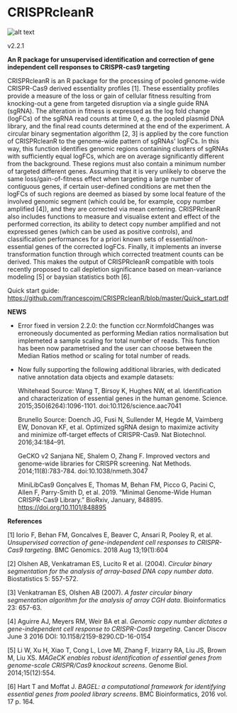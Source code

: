 # CRISPRcleanR

![alt text](https://github.com/francescojm/CRISPRcleanR/blob/master/web/CCRlogo.jpg)

v2.2.1

**An R package for unsupervised identification and correction of gene independent cell responses to CRISPR-cas9 targeting**

CRISPRcleanR is an R package for the processing of pooled genome-wide CRISPR-Cas9 derived essentiality profiles [1]. These essentiality profiles provide a measure of the loss or gain of cellular fitness resulting from knocking-out a gene from targeted disruption via a single guide RNA (sgRNA). The alteration in fitness is expressed as the log fold change (logFCs) of the sgRNA read counts at time 0, e.g. the pooled plasmid DNA library, and the final read counts determined at the end of the experiment. A circular binary segmentation algorithm [2, 3] is applied by the core function of CRISPRcleanR to the genome-wide pattern of sgRNAs' logFCs. In this way, this function identifies genomic regions containing clusters of sgRNAs with sufficiently equal logFCs, which are on average significantly different from the background. These regions must also contain a minimum number of targeted different genes. Assuming that it is very unlikely to observe the same loss/gain-of-fitness effect when targeting a large number of contiguous genes, if certain user-defined conditions are met then the logFCs of such regions are deemed as biased by some local feature of the involved genomic segment (which could be, for example, copy number amplified [4]), and they are corrected via mean centering. CRISPRcleanR also includes functions to measure and visualise extent and effect of the performed correction, its ability to detect copy number amplified and not expressed genes (which can be used as positive controls), and classification performances for a priori known sets of essential/non-essential genes of the corrected logFCs. Finally, it implements an inverse transformation function through which corrected treatment counts can be derived. This makes the output of CRISPRcleanR compatible with tools recently proposed to call depletion significance based on mean-variance modeling [5] or baysian statistics both [6].

Quick start guide:
https://github.com/francescojm/CRISPRcleanR/blob/master/Quick_start.pdf

**NEWS**
- Error fixed in version 2.2.0: the function ccr.NormfoldChanges was erroneously documented as performing Median ratios normalisation but implemeted a sample scaling for total number of reads. This function has been now parametrised and the user can choose between the Median Ratios method or scaling for total number of reads.

- Now fully supporting the following additional libraries, with dedicated native annotation data objects and example datasets:

    Whitehead
    Source: Wang T, Birsoy K, Hughes NW, et al. Identification and characterization of essential genes in the human genome. Science. 2015;350(6264):1096-1101.       doi:10.1126/science.aac7041

    Brunello
    Source: Doench JG, Fusi N, Sullender M, Hegde M, Vaimberg EW, Donovan KF, et al. Optimized sgRNA design to maximize activity and minimize off-target effects     of CRISPR-Cas9. Nat Biotechnol. 2016;34:184–91.

    GeCKO v2
    Sanjana NE, Shalem O, Zhang F. Improved vectors and genome-wide libraries for CRISPR screening. Nat Methods. 2014;11(8):783-784. doi:10.1038/nmeth.3047

    MiniLibCas9
    Gonçalves E, Thomas M, Behan FM, Picco G, Pacini C, Allen F, Parry-Smith D, et al. 2019.
    “Minimal Genome-Wide Human CRISPR-Cas9 Library.” BioRxiv, January, 848895. https://doi.org/10.1101/848895

**References**

[1] Iorio F, Behan FM, Goncalves E, Beaver C, Ansari R, Pooley R, et al. *Unsupervised correction of gene-independent cell responses to CRISPR-Cas9 targeting*. BMC Genomics. 2018 Aug 13;19(1):604

[2] Olshen AB, Venkatraman ES, Lucito R et al. (2004). *Circular binary segmentation for the analysis of array-based DNA copy number data*. Biostatistics 5: 557-572.

[3] Venkatraman ES, Olshen AB (2007). *A faster circular binary segmentation algorithm for the analysis of array CGH data*. Bioinformatics 23: 657-63.

[4] Aguirre AJ, Meyers RM, Weir BA et al. *Genomic copy number dictates a gene-independent cell response to CRISPR-Cas9 targeting*. Cancer Discov June 3 2016 DOI: 10.1158/2159-8290.CD-16-0154

[5] Li W, Xu H, Xiao T, Cong L, Love MI, Zhang F, Irizarry RA, Liu JS, Brown M, Liu XS. *MAGeCK enables robust identification of essential genes from genome-scale CRISPR/Cas9 knockout screens*. Genome Biol. 2014;15(12):554.

[6] Hart T and Moffat J. *BAGEL: a computational framework for identifying essential genes from pooled library screens*. BMC Bioinformatics, 2016 vol. 17 p. 164.
